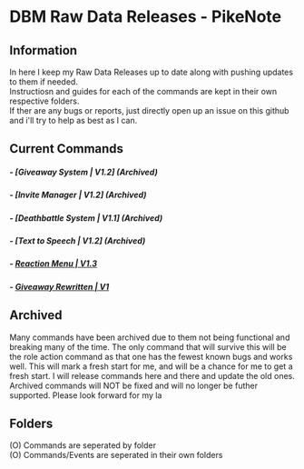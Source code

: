 # DBM Raw Data Releases - PikeNote

## Information
In here I keep my Raw Data Releases up to date along with pushing updates to them if needed.  
Instructiosn and guides for each of the commands are kept in their own respective folders.  
If ther are any bugs or reports, just directly open up an issue on this github and i'll try to help as best as I can.  

## Current Commands
  
#####  - [Giveaway System | V1.2] (Archived)  
#####  - [Invite Manager | V1.2] (Archived)  
#####  - [Deathbattle System | V1.1] (Archived)  
#####  - [Text to Speech | V1.2] (Archived)  
#####  - [Reaction Menu | V1.3](https://github.com/ItzPike/DBM-Rawdata-Releases/tree/master/Role%20Reaction%20Menu)
#####  - [Giveaway Rewritten | V1](https://github.com/ItzPike/DBM-Rawdata-Releases/tree/master/Giveaway%20Rewritten)

## Archived
Many commands have been archived due to them not being functional and breaking many of the time.
The only command that will survive this will be the role action command as that one has the fewest known bugs and works well.
This will mark a fresh start for me, and will be a chance for me to get a fresh start.
I will release commands here and there and update the old ones.
Archived commands will NOT be fixed and will no longer be futher supported.
Please look forward for my la

## Folders
(O) Commands are seperated by folder  
(O) Commands/Events are seperated in their own folders  


